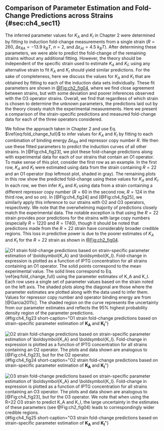 ## Comparison of Parameter Estimation and Fold-Change Predictions across Strains {#sec:ch4_sec11}

The inferred parameter values for $K_A$ and $K_I$ in Chapter 2 were determined
by fitting to induction fold-change measurements from a single strain ($R=260$,
$\Delta\varepsilon_{RA} = -13.9~k_BT$, $n=2$, and
$\Delta\varepsilon_{AI}=4.5~k_BT$). After determining these parameters, we were
able to predict the fold-change of the remaining strains without any additional
fitting. However, the theory should be independent of the specific strain used
to estimate $K_A$ and $K_I$; using any alternative strain to fit $K_A$ and $K_I$
should yield similar predictions. For the sake of completeness, here we discuss
the values for $K_A$ and $K_I$ that are obtained by fitting to each of the
induction data sets individually. These fit parameters are shown in
[@Fig:ch2_fig04](D), where we find close agreement between strains, but with
some deviation and poorer inferences observed with the O3 operator strains.
Overall, we find that regardless of which strain is chosen to determine the
unknown parameters, the predictions laid out by the theory closely match the
experimental measurements. Here we present a comparison of the strain-specific
predictions and measured fold-change data for each of the three operators
considered.

We follow the approach taken in Chapter 2 and use Eq.
$\ref{eq:fold_change_full}$ to infer values for $K_A$ and $K_I$ by fitting to
each combination of binding energy $\Delta \varepsilon_{RA}$ and repressor copy
number $R$. We then use these fitted parameters to predict the induction curves
of all other strains. In [@Fig:ch4_fig23], we plot these fold-change predictions
along with experimental data for each of our strains that contain an O1
operator. To make sense of this plot, consider the first row as an example. In
the first row, $K_A$ and $K_I$ were estimated using data from the strain
containing $R=22$ and an O1 operator (top leftmost plot, shaded in gray). The
remaining plots in this row show the predicted fold-change using these values
for $K_A$ and $K_I$. In each row, we then infer $K_A$ and $K_I$ using data from
a strain containing a different repressor copy number ($R=60$ in the second row,
$R=124$ in the third row, and so on). In [@Fig:ch4_fig24] and [@Fig:ch4_fig25],
we similarly apply this inference to our strains with O2 and O3 operators,
respectively. We note that the overwhelming majority of predictions closely
match the experimental data. The notable exception is that using the $R=22$
strain provides poor predictions for the strains with large copy numbers
(especially $R=1220$ and $R=1740$), though it should be noted that predictions
made from the $R=22$ strain have considerably broader credible regions. This
loss in predictive power is due to the poorer estimates of $K_A$ and $K_I$ for
the $R=22$ strain as shown in [@Fig:ch2_fig04](D).

![**O1 strain fold-change predictions based on strain-specific parameter
estimation of $\boldsymbol{K_A}$ and $\boldsymbol{K_I}$.** Fold-change in
expression is plotted as a function of IPTG concentration for all strains
containing an O1 operator. The solid points correspond to the mean experimental
value. The solid lines correspond to Eq. $\ref{eq:fold_change_full}$ using the
parameter estimates of $K_A$ and $K_I$. Each row uses a single set of parameter
values based on the strain noted on the left axis. The shaded plots along the
diagonal are those where the parameter estimates are plotted along with the data
used to infer them. Values for repressor copy number and operator binding energy
are from [@Garcia2011c]. The shaded region on the curve represents the
uncertainty from our parameter estimates and reflects the 95% highest
probability density region of the parameter
predictions.](ch4_fig23){#fig:ch4_fig23 short-caption="O1 strain fold-change
predictions based on strain-specific parameter estimation of $\boldsymbol{K_A}$
and $\boldsymbol{K_I}$"}

![**O2 strain fold-change predictions based on strain-specific parameter
estimation of $\boldsymbol{K_A}$ and $\boldsymbol{K_I}$.** Fold-change in
expression is plotted as a function of IPTG concentration for all strains
containing an O2 operator. The plots and data shown are analogous to
[@Fig:ch4_fig23], but for the O2 operator.](ch4_fig24){#fig:ch4_fig24
short-caption="O2 strain fold-change predictions based on strain-specific
parameter estimation of $\boldsymbol{K_A}$ and $\boldsymbol{K_I}$"}

![**O3 strain fold-change predictions based on strain-specific parameter
estimation of $\boldsymbol{K_A}$ and $\boldsymbol{K_I}$.** Fold-change in
expression is plotted as a function of IPTG concentration for all strains
containing an O3 operator. The plots and data shown are analogous to
[@Fig:ch4_fig23], but for the O3 operator. We note that when using the $R=22$ O3
strain to predict $K_A$ and $K_I$, the large uncertainty in the estimates of
these parameters (see [@Fig:ch2_fig04](D)) leads to correspondingly wider
credible regions.](ch4_fig25){#fig:ch4_fig25 short-caption="O3 strain
fold-change predictions based on strain-specific parameter estimation of
$\boldsymbol{K_A}$ and $\boldsymbol{K_I}$"}

